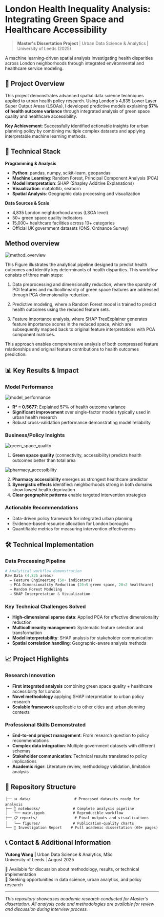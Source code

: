 # London Health Inequality Analysis: Integrating Green Space and Healthcare Accessibility

> **Master's Dissertation Project** | Urban Data Science & Analytics | University of Leeds (2025)

A machine learning-driven spatial analysis investigating health disparities across London neighborhoods through integrated environmental and healthcare service modeling.

## 🎯 Project Overview

This project demonstrates advanced spatial data science techniques applied to urban health policy research. Using London's 4,835 Lower Layer Super Output Areas (LSOAs), I developed predictive models explaining **57% of health outcome variance** through integrated analysis of green space quality and healthcare accessibility.

**Key Achievement**: Successfully identified actionable insights for urban planning policy by combining multiple complex datasets and applying interpretable machine learning methods.

## 🔧 Technical Stack

**Programming & Analysis**
- **Python**: pandas, numpy, scikit-learn, geopandas
- **Machine Learning**: Random Forest, Principal Component Analysis (PCA)
- **Model Interpretation**: SHAP (Shapley Additive Explanations)
- **Visualization**: matplotlib, seaborn
- **Spatial Analysis**: Geographic data processing and visualization

**Data Sources & Scale**
- 4,835 London neighborhood areas (LSOA level)
- 50+ green space quality indicators
- 15,000+ healthcare facilities across 10+ categories
- Official UK government datasets (ONS, Ordnance Survey)


## Method overview

![method_overview](reports/figures/model.png)

This Figure illustrates the analytical pipeline designed to predict health outcomes and identify key determinants of health disparities. This workflow consists of three main steps: 

1. Data preprocessing and dimensionality reduction, where the sparsity of POI features and multicollinearity of green space features are addressed through PCA dimensionality reduction. 

2. Predictive modeling, where a Random Forest model is trained to predict health outcomes using the reduced feature sets. 

3. Feature importance analysis, where SHAP TreeExplainer generates feature importance scores in the reduced space, which are subsequently mapped back to original feature interpretations with PCA component matrices.

 This approach enables comprehensive analysis of both compressed feature relationships and original feature contributions to health outcomes prediction.





## 📊 Key Results & Impact

### Model Performance

![model_performance](reports/figures/random_forest.PNG)
- **R² = 0.5677**: Explained 57% of health outcome variance
- **Significant improvement** over single-factor models typically used in urban health research
- Robust cross-validation performance demonstrating model reliability

### Business/Policy Insights


![green_space_quality](reports/figures/greenspace_features_importance.PNG)

1. **Green space quality** (connectivity, accessibility) predicts health outcomes better than total area


![pharmacy_accessibility](reports/figures/top10_most_important_poi_features.PNG)

2. **Pharmacy accessibility** emerges as strongest healthcare predictor
3. **Synergistic effects** identified: neighborhoods strong in both domains show lowest health deprivation
4. **Clear geographic patterns** enable targeted intervention strategies

### Actionable Recommendations
- Data-driven policy framework for integrated urban planning
- Evidence-based resource allocation for London boroughs
- Quantifiable metrics for measuring intervention effectiveness

## 🛠️ Technical Implementation

### Data Processing Pipeline
```python
# Analytical workflow demonstration
Raw Data (4,835 areas) 
  → Feature Engineering (50+ indicators)
  → PCA Dimensionality Reduction (20→5 green space, 20→2 healthcare)
  → Random Forest Modeling
  → SHAP Interpretation & Visualization
```

### Key Technical Challenges Solved
- **High-dimensional sparse data**: Applied PCA for effective dimensionality reduction
- **Multicollinearity management**: Systematic feature selection and transformation
- **Model interpretability**: SHAP analysis for stakeholder communication
- **Spatial correlation handling**: Geographic-aware analysis methods

## 📈 Project Highlights

### Research Innovation
- **First integrated analysis** combining green space quality + healthcare accessibility for London
- **Novel methodology** applying SHAP interpretation to urban policy research
- **Scalable framework** applicable to other cities and urban planning contexts

### Professional Skills Demonstrated
- **End-to-end project management**: From research question to policy recommendations
- **Complex data integration**: Multiple government datasets with different schemas
- **Stakeholder communication**: Technical results translated to policy implications
- **Academic rigor**: Literature review, methodology validation, limitation analysis

## 📁 Repository Structure

```
├── 📊 data/                    # Processed datasets ready for analysis
├── 📓 notebooks/               # Complete analysis pipeline
│   └── main.ipynb             # Reproducible workflow
├── 📋 reports/                 # Final outputs and visualizations
│   └── figures/               # Publication-quality charts
└── 📄 Investigation Report    # Full academic dissertation (60+ pages)
```

## 📞 Contact & Additional Information

**Yutong Wang** | Urban Data Science & Analytics, MSc  
University of Leeds | August 2025

📧 Available for discussion about methodology, results, or technical implementation  
💼 Seeking opportunities in data science, urban analytics, and policy research

---

*This repository showcases academic research conducted for Master's dissertation. All analysis code and methodologies are available for review and discussion during interview process.*


